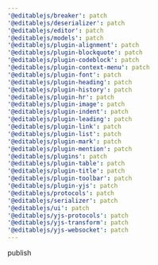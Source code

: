 ```yaml
---
'@editablejs/breaker': patch
'@editablejs/deserializer': patch
'@editablejs/editor': patch
'@editablejs/models': patch
'@editablejs/plugin-alignment': patch
'@editablejs/plugin-blockquote': patch
'@editablejs/plugin-codeblock': patch
'@editablejs/plugin-context-menu': patch
'@editablejs/plugin-font': patch
'@editablejs/plugin-heading': patch
'@editablejs/plugin-history': patch
'@editablejs/plugin-hr': patch
'@editablejs/plugin-image': patch
'@editablejs/plugin-indent': patch
'@editablejs/plugin-leading': patch
'@editablejs/plugin-link': patch
'@editablejs/plugin-list': patch
'@editablejs/plugin-mark': patch
'@editablejs/plugin-mention': patch
'@editablejs/plugins': patch
'@editablejs/plugin-table': patch
'@editablejs/plugin-title': patch
'@editablejs/plugin-toolbar': patch
'@editablejs/plugin-yjs': patch
'@editablejs/protocols': patch
'@editablejs/serializer': patch
'@editablejs/ui': patch
'@editablejs/yjs-protocols': patch
'@editablejs/yjs-transform': patch
'@editablejs/yjs-websocket': patch
---
```


publish
